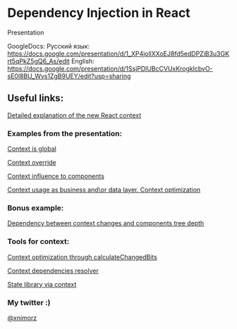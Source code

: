 # Dependency Injection in React

Presentation

GoogleDocs: 
Русский язык: https://docs.google.com/presentation/d/1_XP4jollXXoEJ8fd5edDPZiB3u3GKrt5qPkZ5gQ6_As/edit
English: https://docs.google.com/presentation/d/1SsjPDlUBcCVUxKrogklcbvO-sE0l8BU_Wvs1ZgB9UEY/edit?usp=sharing

## Useful links:

[Detailed explanation of the new React context](https://hackernoon.com/detailed-explanation-of-the-new-react-context-7d3c71185163)

### Examples from the presentation:

[Context is global](https://codesandbox.io/s/context-is-global-2qssv)

[Context override](https://codesandbox.io/s/override-context-pig1x)

[Context influence to components](https://codesandbox.io/s/context-influences-to-components-jsmeu)

[Context usage as business and\or data layer. Context optimization](https://codesandbox.io/s/contextoptimizationfordatalayer-2qnvt)

### Bonus example:

[Dependency between context changes and components tree depth](https://codesandbox.io/s/context-propagation-base-4ymjf)

### Tools for context:

[Context optimization through calculateChangedBits](https://github.com/theKashey/react-shallow-context)

[Context dependencies resolver](https://github.com/xnimorz/react-providers)

[State library via context](https://github.com/diegohaz/constate)

### My twitter :)

[@xnimorz](https://twitter.com/xnimorz)
